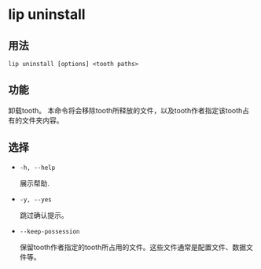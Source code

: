 # lip uninstall

## 用法

```shell
lip uninstall [options] <tooth paths>
```

## 功能

卸载tooth。
本命令将会移除tooth所释放的文件，以及tooth作者指定该tooth占有的文件夹内容。

## 选择

- `-h, --help`

  展示帮助.

- `-y, --yes`

  跳过确认提示。

- `--keep-possession`

  保留tooth作者指定的tooth所占用的文件。这些文件通常是配置文件、数据文件等。
